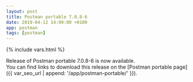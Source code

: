 ```yaml
---
layout: post
title: Postman portable 7.0.8-6
date: 2019-04-12 14:09:00 +0100
app: postman
tags: [postman]
---
```

{% include vars.html %}

Release of Postman portable 7.0.8-6 is now available.<br />
You can find links to download this release on the [Postman portable page]({{ var_seo_url | append: '/app/postman-portable/' }}).